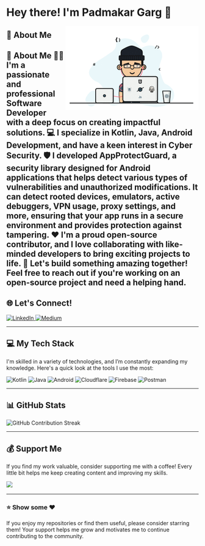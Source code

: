 # Hey there! I'm Padmakar Garg 👋

<img align="right" width="350" src="https://github.com/hadiyarajesh/hadiyarajesh/blob/master/Assets/dev.gif" alt="dev_logo"/>

## 🚀 About Me

🚀 About Me
👨‍💻 I'm a passionate and professional Software Developer with a deep focus on creating impactful solutions.
💻 I specialize in Kotlin, Java, Android Development, and have a keen interest in Cyber Security.
🛡️ I developed AppProtectGuard, a security library designed for Android applications that helps detect various types of vulnerabilities and unauthorized modifications. It can detect rooted devices, emulators, active debuggers, VPN usage, proxy settings, and more, ensuring that your app runs in a secure environment and provides protection against tampering.
❤️ I'm a proud open-source contributor, and I love collaborating with like-minded developers to bring exciting projects to life.
🤝 Let's build something amazing together! Feel free to reach out if you're working on an open-source project and need a helping hand.
---

## 🌐 Let's Connect!

<p float="left">
  <a href="https://www.linkedin.com/in/padmakargarg" title="Connect with me on LinkedIn">
    <img src="https://openvisualfx.com/wp-content/uploads/2019/10/linkedin-icon-logo-png-transparent.png" width="60" alt="LinkedIn" />
  </a>
  
  <a href="https://medium.com/@worldpadmakar007" title="Check out my Medium blog for articles and insights">
    <img src="https://cdn.mos.cms.futurecdn.net/xJGh6cXvC69an86AdrLD98-737-80.jpg" width="100" alt="Medium" />
  </a>
</p>

---

## 💻 My Tech Stack

I'm skilled in a variety of technologies, and I’m constantly expanding my knowledge. Here's a quick look at the tools I use the most:

![Kotlin](https://img.shields.io/badge/kotlin-%230095D5.svg?style=for-the-badge&logo=kotlin&logoColor=white)
![Java](https://img.shields.io/badge/java-%23ED8B00.svg?style=for-the-badge&logo=java&logoColor=white)
![Android](https://img.shields.io/badge/Android-%23232323.svg?style=for-the-badge&logo=android&logoColor=white)
![Cloudflare](https://img.shields.io/badge/Cloudflare-F38020?style=for-the-badge&logo=Cloudflare&logoColor=white)
![Firebase](https://img.shields.io/badge/firebase-%23039BE5.svg?style=for-the-badge&logo=firebase)
![Postman](https://img.shields.io/badge/Postman-FF6C37?style=for-the-badge&logo=postman&logoColor=white)

---

## 📊 GitHub Stats

<div>
  <div>
    <img src="https://github-readme-streak-stats.herokuapp.com/?user=gargpadmakar&theme=white&hide_border=false" alt="GitHub Contribution Streak"/>
  </div>

  <div>
    <!-- Uncomment this section for top language stats -->
    <!-- <img src="https://github-readme-stats.vercel.app/api/top-langs/?username=gargpadmakar&theme=white&hide_border=false&include_all_commits=true&count_private=true&layout=compact" alt="Most Used Languages"/> -->
  </div>
</div>

---

## 💰 Support Me

If you find my work valuable, consider supporting me with a coffee! Every little bit helps me keep creating content and improving my skills.

<div>
  <a href="https://buymeacoffee.com/padmakargarg">
    <img src="https://img.shields.io/badge/Buy%20Me%20a%20Coffee-ffdd00?style=for-the-badge&logo=buy-me-a-coffee&logoColor=black"/>
  </a>
</div>

---

### ⭐ Show some ❤️

If you enjoy my repositories or find them useful, please consider starring them! Your support helps me grow and motivates me to continue contributing to the community.
